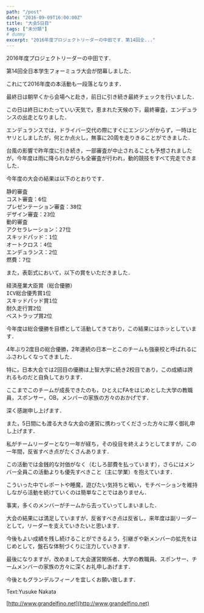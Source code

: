 ```yaml
---
path: "/post"
date: "2016-09-09T16:00:00Z"
title: "大会5日目"
tags: ["未分類"]
# dummy
excerpt: "2016年度プロジェクトリーダーの中田です．第14回全..."
---
```




[](09-1.jpg)

2016年度プロジェクトリーダーの中田です．

第14回全日本学生フォーミュラ大会が閉幕しました．

これにて2016年度の本活動も一段落となります．

最終日は朝早くから会場へと赴き，前日に引き続き最終チェックを行いました．

この日は終日にわたっていい天気で，恵まれた天候の下，最終審査，エンデュランスの出走となりました．

エンデュランスでは，ドライバー交代の際にすぐにエンジンがからず，一時はヒヤリとしましたが，何とか点火し，無事に20周を走りきることができました．

台風の影響で昨年度に引き続き，一部審査が中止されることも予想されましたが，今年度は雨に降られながらも全審査が行われ，動的競技をすべて完走できました．

今年度の大会の結果は以下のとおりです．

<pre>静的審査
コスト審査：6位
プレゼンテーション審査：38位
デザイン審査：23位
動的審査
アクセラレーション：27位
スキッドパッド：1位
オートクロス：4位
エンデュランス：2位
燃費：7位
</pre>

また，表彰式において，以下の賞をいただきました．

<pre>経済産業大臣賞（総合優勝）
ICV総合優秀賞1位
スキッドパッド賞1位
耐久走行賞2位
ベストラップ賞2位
</pre>

今年度は総合優勝を目標として活動してきており，この結果にはホッとしています．

4年ぶり2度目の総合優勝，2年連続の日本一とこのチームも強豪校と呼ばれるにふさわしくなってきました．

特に，日本大会では2回目の優勝は上智大学に続き2校目であり，この成績は誇れるものだと自負しております．

ここまでこのチームが成長できたのも，ひとえにFAをはじめとした大学の教職員，スポンサー，OB，メンバーの家族の方々のおかげです．

深く感謝申し上げます．

また，5日間にも渡る大きな大会の運営に携わってくださった方々に厚く御礼申し上げます．

私がチームリーダーとなり一年が経ち，その役目を終えようとしてますが，この一年間，反省すべき点がたくさんあります．

この活動では金銭的な対価がなく（むしろ部費を払っています），さらにはメンバー全員この活動よりも優先すべきこと（主に学業）を抱えています．

こういった中でレポートや睡魔，遊びたい気持ちと戦い，モチベーションを維持しながら活動を続けていくのは簡単なことではありません．

事実，多くのメンバーがチームから去っていってしまいました．

大会の結果には満足していますが，反省すべき点は反省し，来年度は副リーダーとして，リーダーを支えていきたいと思います．

今後もよい成績を残し続けることができるよう，引継ぎや新メンバーの拡充をはじめとして，盤石な体制づくりに注力していきます．

最後になりますが，改めまして大会運営関係者、大学の教職員、スポンサー、チームメンバーの家族の方々に深くお礼申しあげます．

今後ともグランデルフィーノを宜しくお願い致します．

Text:Yusuke Nakata

[http://www.grandelfino.net](http://www.grandelfino.net)


